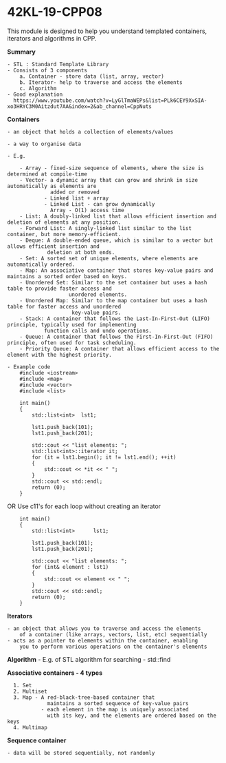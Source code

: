 # 42KL-19-CPP08

This module is designed to help you understand templated containers, iterators and algorithms in CPP.

**Summary**

	- STL : Standard Template Library
	- Consists of 3 components
		a. Container - store data (list, array, vector)
		b. Iterator- help to traverse and access the elements
		c. Algorithm
	- Good explanation
	  https://www.youtube.com/watch?v=LyGlTmaWEPs&list=PLk6CEY9XxSIA-xo3HRYC3M0Aitzdut7AA&index=2&ab_channel=CppNuts

**Containers**

	- an object that holds a collection of elements/values

	- a way to organise data

	- E.g.

		- Array - fixed-size sequence of elements, where the size is determined at compile-time
		- Vector- a dynamic array that can grow and shrink in size automatically as elements are
		  		  added or removed
				- Linked list + array
				- Linked List - can grow dynamically
				  Array - O(1) access time
		- List: A doubly-linked list that allows efficient insertion and deletion of elements at any position.
		- Forward List: A singly-linked list similar to the list container, but more memory-efficient.
		- Deque: A double-ended queue, which is similar to a vector but allows efficient insertion and
			     deletion at both ends.
		- Set: A sorted set of unique elements, where elements are automatically ordered.
		- Map: An associative container that stores key-value pairs and maintains a sorted order based on keys.
		- Unordered Set: Similar to the set container but uses a hash table to provide faster access and 
		                unordered elements.
		- Unordered Map: Similar to the map container but uses a hash table for faster access and unordered
		                 key-value pairs.
		- Stack: A container that follows the Last-In-First-Out (LIFO) principle, typically used for implementing
                function calls and undo operations.
		- Queue: A container that follows the First-In-First-Out (FIFO) principle, often used for task scheduling.
		- Priority Queue: A container that allows efficient access to the element with the highest priority.
	
	- Example code
		#include <iostream>
		#include <map>
		#include <vector>
		#include <list>

		int main()
		{
			std::list<int>	lst1;
			
			lst1.push_back(101);
			lst1.push_back(201);

			std::cout << "list elements: ";
			std::list<int>::iterator it;
			for (it = lst1.begin(); it != lst1.end(); ++it)
			{
				std::cout << *it << " ";
			}
			std::cout << std::endl;
			return (0);
		}

OR 
Use c11's for each loop without creating an iterator
		
		int main()
		{
			std::list<int>		lst1;
			
			lst1.push_back(101);
			lst1.push_back(201);

			std::cout << "list elements: ";
			for (int& element : lst1)
			{
				std::cout << element << " ";
			}
			std::cout << std::endl;
			return (0);
		}

**Iterators**

	- an object that allows you to traverse and access the elements
		of a container (like arrays, vectors, list, etc) sequentially
	- acts as a pointer to elements within the container, enabling
		you to perform various operations on the container's elements

**Algorithm**
	- E.g. of STL algorithm for searching
	- std::find

**Associative containers - 4 types**

	  1. Set
	  2. Multiset
	  3. Map - A red-black-tree-based container that 
				 maintains a sorted sequence of key-value pairs
			   - each element in the map is uniquely associated 
			     with its key, and the elements are ordered based on the keys
	  4. Multimap

**Sequence container**

	- data will be stored sequentially, not randomly
	